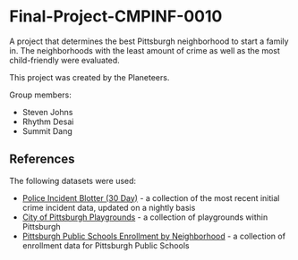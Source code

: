 # Final-Project-CMPINF-0010

A project that determines the best Pittsburgh neighborhood to start a family in. The neighborhoods with the least amount of crime as well as the most child-friendly were evaluated.

This project was created by the Planeteers.

Group members:
  - Steven Johns
  - Rhythm Desai
  - Summit Dang

## References

The following datasets were used:

- [Police Incident Blotter (30 Day)](https://data.wprdc.org/dataset/police-incident-blotter) - a collection of the most recent initial crime incident data, updated on a nightly basis
- [City of Pittsburgh Playgrounds](https://data.wprdc.org/dataset/playgrounds) - a collection of playgrounds within Pittsburgh
- [Pittsburgh Public Schools Enrollment by Neighborhood](https://data.wprdc.org/dataset/pittsburgh-public-schools-enrollment) - a collection of enrollment data for Pittsburgh Public Schools
